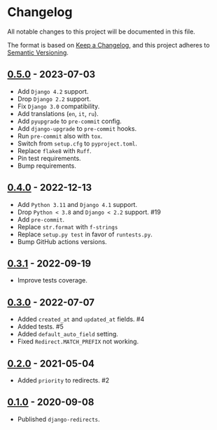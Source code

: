 # Changelog

All notable changes to this project will be documented in this file.

The format is based on [Keep a Changelog](https://keepachangelog.com/en/1.0.0/),
and this project adheres to [Semantic Versioning](https://semver.org/spec/v2.0.0.html).

## [0.5.0](https://github.com/fabiocaccamo/django-redirects/releases/tag/0.5.0) - 2023-07-03
-   Add `Django 4.2` support.
-   Drop `Django 2.2` support.
-   Fix `Django 3.0` compatibility.
-   Add translations (`en`, `it`, `ru`).
-   Add `pyupgrade` to `pre-commit` config.
-   Add `django-upgrade` to `pre-commit` hooks.
-   Run `pre-commit` also with `tox`.
-   Switch from `setup.cfg` to `pyproject.toml`.
-   Replace `flake8` with `Ruff`.
-   Pin test requirements.
-   Bump requirements.

## [0.4.0](https://github.com/fabiocaccamo/django-redirects/releases/tag/0.4.0) - 2022-12-13
-   Add `Python 3.11` and `Django 4.1` support.
-   Drop `Python < 3.8` and `Django < 2.2` support. #19
-   Add `pre-commit`.
-   Replace `str.format` with `f-strings`
-   Replace `setup.py test` in favor of `runtests.py`.
-   Bump GitHub actions versions.

## [0.3.1](https://github.com/fabiocaccamo/django-redirects/releases/tag/0.3.1) - 2022-09-19
-   Improve tests coverage.

## [0.3.0](https://github.com/fabiocaccamo/django-redirects/releases/tag/0.3.0) - 2022-07-07
-   Added `created_at` and `updated_at` fields. #4
-   Added tests. #5
-   Added `default_auto_field` setting.
-   Fixed `Redirect.MATCH_PREFIX` not working.

## [0.2.0](https://github.com/fabiocaccamo/django-redirects/releases/tag/0.2.0) - 2021-05-04
-   Added `priority` to redirects. #2

## [0.1.0](https://github.com/fabiocaccamo/django-redirects/releases/tag/0.1.0) - 2020-09-08
-   Published `django-redirects`.
